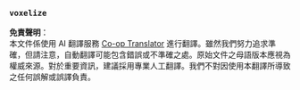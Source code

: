<!--
CO_OP_TRANSLATOR_METADATA:
{
  "original_hash": "045e9169699d120be7895b57d8b953ba",
  "translation_date": "2025-05-13T02:22:07+00:00",
  "source_file": "commands/deformation.md",
  "language_code": "tw"
}
-->
### `voxelize`

**免責聲明**：  
本文件係使用 AI 翻譯服務 [Co-op Translator](https://github.com/Azure/co-op-translator) 進行翻譯。雖然我們努力追求準確，但請注意，自動翻譯可能包含錯誤或不準確之處。原始文件之母語版本應視為權威來源。對於重要資訊，建議採用專業人工翻譯。我們不對因使用本翻譯所導致之任何誤解或誤譯負責。